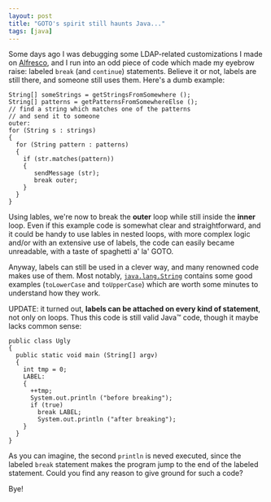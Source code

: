 ```yaml
---
layout: post
title: "GOTO's spirit still haunts Java..."
tags: [java]
---
```

Some days ago I was debugging some LDAP-related customizations I made on <a title="Alfresco ECM" href="http://www.alfresco.com" target="_blank">Alfresco</a>, and I run into an odd piece of code which made my eyebrow raise: labeled <code>break</code> (and <code>continue</code>) statements. Believe it or not, labels are still there, and someone still uses them. Here's a dumb example:


    String[] someStrings = getStringsFromSomewhere ();
    String[] patterns = getPatternsFromSomewhereElse ();
    // find a string which matches one of the patterns
    // and send it to someone
    outer:
    for (String s : strings)
    {
      for (String pattern : patterns)
      {
        if (str.matches(pattern))
        {
           sendMessage (str);
           break outer;
        }
      }
    }



Using lables, we're now to break the <strong>outer</strong> loop while still inside the <strong>inner</strong> loop. Even if this example code is somewhat clear and straightforward, and it could be handy to use lables in nested loops, with more complex logic and/or with an extensive use of labels, the code can easily became unreadable, with a taste of spaghetti a' la' GOTO.

Anyway, labels can still be used in a clever way, and many renowned code makes use of them. Most notably, <a title="String class sources" href="http://docjar.org/html/api/java/lang/String.java.html" target="_blank"><code>java.lang.String</code></a> contains some good examples (<code>toLowerCase</code> and <code>toUpperCase</code>) which are worth some minutes to understand how they work.

UPDATE:
it turned out, <b>labels can be attached on every kind of statement</b>, not only on loops. Thus this code is still valid Java&trade; code, though it maybe lacks common sense:


    public class Ugly
    {
      public static void main (String[] argv)
      {
        int tmp = 0;
        LABEL:
        {
          ++tmp;
          System.out.println ("before breaking");
          if (true)
            break LABEL;
            System.out.println ("after breaking");
        }
      }
    }


As you can imagine, the second <code>println</code> is neved executed, since the labeled <code>break</code> statement makes the program jump to the end of the labeled statement.
Could you find any reason to give ground for such a code?

Bye!
